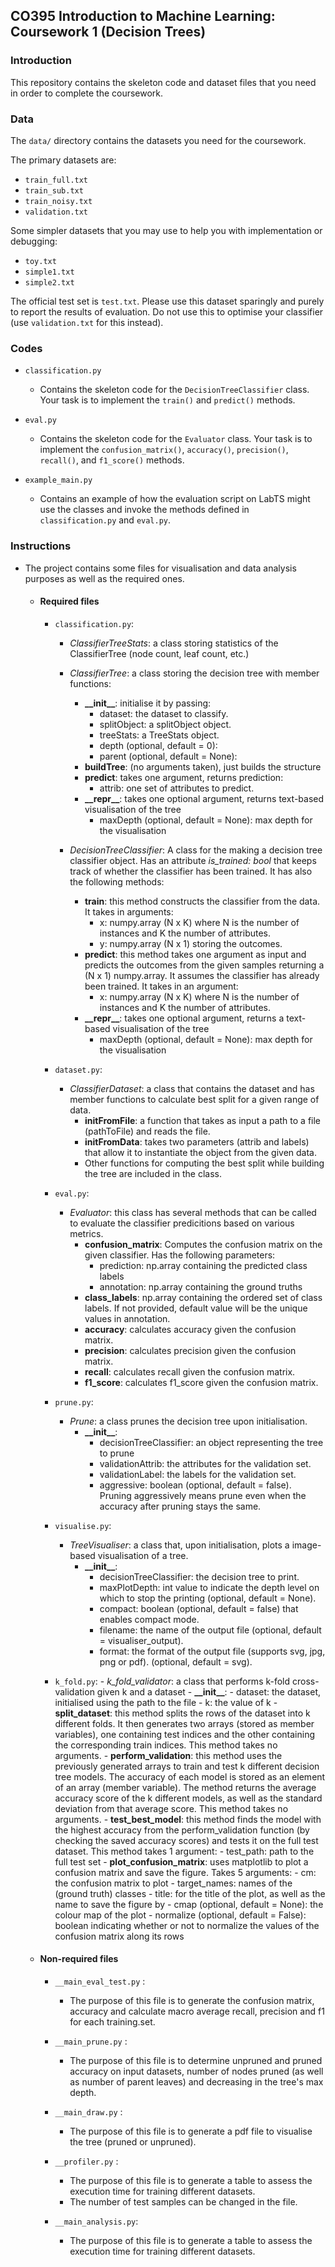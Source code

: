 ## CO395 Introduction to Machine Learning: Coursework 1 (Decision Trees)

### Introduction

This repository contains the skeleton code and dataset files that you need
in order to complete the coursework.

### Data

The ``data/`` directory contains the datasets you need for the coursework.

The primary datasets are:
- ``train_full.txt``
- ``train_sub.txt``
- ``train_noisy.txt``
- ``validation.txt``

Some simpler datasets that you may use to help you with implementation or
debugging:
- ``toy.txt``
- ``simple1.txt``
- ``simple2.txt``

The official test set is ``test.txt``. Please use this dataset sparingly and
purely to report the results of evaluation. Do not use this to optimise your
classifier (use ``validation.txt`` for this instead).


### Codes

- ``classification.py``

	* Contains the skeleton code for the ``DecisionTreeClassifier`` class. Your task
is to implement the ``train()`` and ``predict()`` methods.


- ``eval.py``

	* Contains the skeleton code for the ``Evaluator`` class. Your task is to
implement the ``confusion_matrix()``, ``accuracy()``, ``precision()``,
``recall()``, and ``f1_score()`` methods.


- ``example_main.py``

	* Contains an example of how the evaluation script on LabTS might use the classes
and invoke the methods defined in ``classification.py`` and ``eval.py``.


### Instructions
- The project contains some files for visualisation and data analysis purposes as well as the required ones.

    - #### Required files
        -  `classification.py`:
            - <em>ClassifierTreeStats</em>: a class storing statistics of the ClassifierTree (node count, leaf count, etc.)
            - <em>ClassifierTree</em>: a class storing the decision tree 		with member functions:
             	- **\_\_init__**: initialise it by passing:
                    - dataset: the dataset to classify.
                    - splitObject: a splitObject object.
                    - treeStats: a TreeStats object.
                    - depth (optional, default = 0):
                    - parent (optional, default = None):
          		- **buildTree**: (no arguments taken), just builds the structure
			    - **predict**: takes one argument, returns prediction:
    			    - attrib: one set of attributes to predict.
  			    - **\_\_repr__**: takes one optional argument, returns text-based visualisation of the tree
    			    - maxDepth (optional, default = None): max depth for the visualisation


		    - <em>DecisionTreeClassifier</em>:  A class for the making a decision tree classifier object. Has an attribute <em> is_trained: bool </em> that keeps track of whether the classifier has been trained. It has also the following methods:

         	    - **train**: this method constructs the classifier from the data. It takes in arguments:
				    - x: numpy.array (N x K) where N is the number of instances and K the number of attributes.
				    - y: numpy.array (N x 1) storing the outcomes.   
    			- **predict**: this method takes one argument as input and predicts the outcomes from the given samples returning a (N x 1) numpy.array. It assumes the classifier has already been trained. It takes in an argument:
             	    - x: numpy.array (N x K) where N is the number of instances and K the number of attributes.
    			- **\_\_repr__**: takes one optional argument, returns a text-based visualisation of the tree
    			    - maxDepth (optional, default = None): max depth for the visualisation

	    -  `dataset.py`:
            - <em>ClassifierDataset</em>: a class that contains the dataset and has member functions to calculate best split for a given range of data.
                - **initFromFile**: a function that takes as input a path to a file (pathToFile) and reads the file.
                - **initFromData**: takes two parameters (attrib and labels) that allow it to instantiate the object from the given data.  
                - Other functions for computing the best split while building the tree are included in the class.
	    -  `eval.py`:
      	    - <em>Evaluator</em>: this class has several methods that can be called to evaluate the classifier predicitions based on various metrics.
        	    - **confusion_matrix**: Computes the confusion matrix on the given classifier. Has the following parameters:
            	    - prediction: np.array containing the predicted class labels
            	    - annotation: np.array containing the ground truths
            	- **class_labels**: np.array containing the ordered set of class labels. If not provided, default value will be the unique values in annotation.
        	    - **accuracy**: calculates accuracy given the confusion matrix.
        	    - **precision**: calculates precision given the confusion matrix.
            	- **recall**: calculates recall given the confusion matrix.
        		- **f1_score**: calculates f1_score given the confusion matrix.

	    -  `prune.py`:
            -  <em>Prune</em>: a class prunes the decision tree upon initialisation.
                - **\_\_init__**:
                    - decisionTreeClassifier: an object representing the tree to prune
                    - validationAttrib: the attributes for the validation set.  
                    - validationLabel: the labels for the validation set.
                    - aggressive: boolean (optional, default = false). Pruning aggressively means prune even when the accuracy after pruning stays the same.

        -  `visualise.py`:
            -  <em>TreeVisualiser</em>: a  class that, upon initialisation, plots a image-based visualisation of a tree.
                - **\_\_init__**:
                    - decisionTreeClassifier: the decision tree to print.
                    - maxPlotDepth: int value to indicate the depth level on which to stop the printing (optional, default = None).
                    - compact: boolean (optional, default = false) that enables compact mode.
                    - filename: the name of the output file (optional, default = visualiser_output).
                    - format: the format of the output file (supports svg, jpg, png or pdf). (optional, default = svg).   

    	-  `k_fold.py`:
					- <em>k_fold_validator</em>: a  class that performs k-fold cross-validation given k and a dataset
								- **\_\_init__**:
									- dataset: the dataset, initialised using the path to the file
									- k: the value of k
								- **split_dataset**: this method splits the rows of the dataset into k different folds. It then generates two arrays (stored as member variables), one containing test indices and the other containing the corresponding train indices. This method takes no arguments.
								- **perform_validation**: this method uses the previously generated arrays to train and test k different decision tree models. The accuracy of each model is stored as an element of an array (member variable). The method returns the average accuracy score of the k different models, as well as the standard deviation from that average score. This method takes no arguments.
								- **test_best_model**: this method finds the model with the highest accuracy from the perform_validation function (by checking the saved accuracy scores) and tests it on the full test dataset. This method takes 1 argument:
									- test_path: path to the full test set
					- **plot_confusion_matrix**: uses matplotlib to plot a confusion matrix and save the figure. Takes 5 arguments:
						- cm: the confusion matrix to plot
						- target_names: names of the (ground truth) classes
						- title: for the title of the plot, as well as the name to save the figure by
						- cmap (optional, default = None): the colour map of the plot
						- normalize (optional, default = False): boolean indicating whether or not to normalize the values of the confusion matrix along its rows


    - #### Non-required files
		- `__main_eval_test.py` :
			- The purpose of this file is to generate the confusion matrix, accuracy and calculate macro average recall, precision and f1 for each training.set.

		- `__main_prune.py` :
			- The purpose of this file is to determine unpruned and pruned accuracy 	on input datasets, number of nodes pruned (as well as number of parent leaves) and decreasing in the tree's max depth.

		- `__main_draw.py` :
			- The purpose of this file is to generate a pdf file to visualise the tree (pruned or unpruned).

		-  `__profiler.py` :
			- The purpose of this file is to generate a table to assess the 	execution time for training different datasets.
			- The number of test samples can be changed in the file.

		-  `__main_analysis.py`:
			- The purpose of this file is to generate a table to assess the execution time for training different datasets.

